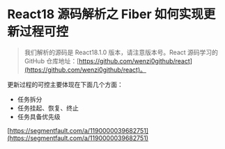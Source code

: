 # React18 源码解析之 Fiber 如何实现更新过程可控

> 我们解析的源码是 React18.1.0 版本，请注意版本号。React 源码学习的 GitHub 仓库地址：[https://github.com/wenzi0github/react](https://github.com/wenzi0github/react)。

更新过程的可控主要体现在下面几个方面：

- 任务拆分
- 任务挂起、恢复、终止
- 任务具备优先级

[https://segmentfault.com/a/1190000039682751](https://segmentfault.com/a/1190000039682751)
